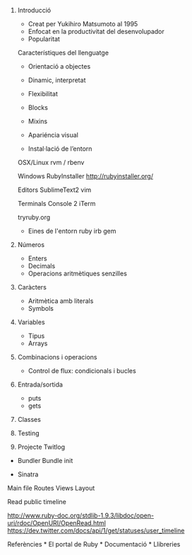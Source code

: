1. Introducció
    * Creat per Yukihiro Matsumoto al 1995
    * Enfocat en la productivitat del desenvolupador
    * Popularitat
    
    Característiques del llenguatge
      * Orientació a objectes
      * Dinamic, interpretat
      * Flexibilitat
      * Blocks
      * Mixins
      * Apariéncia visual

    * Instal·lació de l’entorn

    OSX/Linux
    rvm / rbenv
    
    Windows
    RubyInstaller http://rubyinstaller.org/
    
    Editors
    SublimeText2
    vim
    
    Terminals
    Console 2
    iTerm

    tryruby.org

    * Eines de l'entorn
    ruby
    irb
    gem

2. Números
    * Enters
    * Decimals
    * Operacions aritmètiques senzilles
3. Caràcters
    * Aritmètica amb literals
    * Symbols
4. Variables
    * Tipus
    * Arrays
5. Combinacions i operacions
    * Control de flux: condicionals i bucles
6. Entrada/sortida
    * puts
    * gets
7. Classes
8. Testing

9. Projecte Twitlog

* Bundler
    Bundle init

* Sinatra

Main file
Routes
Views
Layout

Read public timeline

http://www.ruby-doc.org/stdlib-1.9.3/libdoc/open-uri/rdoc/OpenURI/OpenRead.html
https://dev.twitter.com/docs/api/1/get/statuses/user_timeline



Referències
    * El portal de Ruby
    * Documentació 
    * Llibreries
